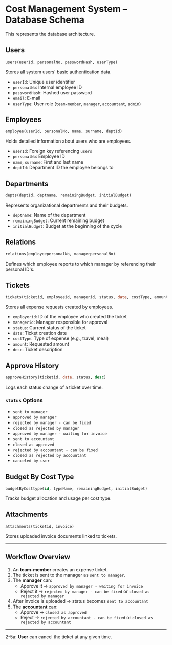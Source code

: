 
# Cost Management System – Database Schema

This represents the database architecture.
## Users

```sql
users(userId, personalNo, passwordHash, userType)
```

Stores all system users' basic authentication data.

- `userId`: Unique user identifier  
- `personalNo`: Internal employee ID  
- `passwordHash`: Hashed user password
- `email`: E-mail 
- `userType`: User role (`team-member`, `manager`, `accountant`, `admin`)

## Employees

```sql
employee(userId, personalNo, name, surname, deptId)
```

Holds detailed information about users who are employees.

- `userId`: Foreign key referencing `users`  
- `personalNo`: Employee ID  
- `name`, `surname`: First and last name  
- `deptId`: Department ID the employee belongs to

## Departments

```sql
depts(deptId, deptname, remainingBudget, initialBudget)
```

Represents organizational departments and their budgets.

- `deptname`: Name of the department
- `remainingBudget`: Current remaining budget  
- `initialBudget`: Budget at the beginning of the cycle

## Relations

```sql
relations(employeepersonalNo, managerpersonalNo)
```

Defines which employee reports to which manager by referencing their personal ID's.

## Tickets

```sql
tickets(ticketid, employeeid, managerid, status, date, costType, amount, desc)
```

Stores all expense requests created by employees.

- `employerid`: ID of the employee who created the ticket  
- `managerid`: Manager responsible for approval  
- `status`: Current status of the ticket  
- `date`: Ticket creation date  
- `costType`: Type of expense (e.g., travel, meal)  
- `amount`: Requested amount
- `desc`: Ticket description
## Approve History

```sql
approveHistory(ticketid, date, status, desc)
```

Logs each status change of a ticket over time.


### `status` Options

- `sent to manager`  
- `approved by manager`  
- `rejected by manager - can be fixed`  
- `closed as rejected by manager`  
- `approved by manager - waiting for invoice`  
- `sent to accountant`  
- `closed as approved`  
- `rejected by accountant - can be fixed`  
- `closed as rejected by accountant`  
- `canceled by user`


## Budget By Cost Type

```sql
budgetByCosttype(id, typeName, remainingBudget, initialBudget)
```

Tracks budget allocation and usage per cost type.

## Attachments

```sql
attachments(ticketid, invoice)
```

Stores uploaded invoice documents linked to tickets.

---

## Workflow Overview

1. An **team-member** creates an expense ticket.  
2. The ticket is sent to the manager as `sent to manager`.  
3. The **manager** can:
   - Approve it → `approved by manager - waiting for invoice`  
   - Reject it → `rejected by manager - can be fixed` or `closed as rejected by manager`  
4. After invoice is uploaded → status becomes `sent to accountant`  
5. The **accountant** can:
   - Approve → `closed as approved`  
   - Reject → `rejected by accountant - can be fixed` or `closed as rejected by accountant`

---
2-5a: **User** can cancel the ticket at any given time.

